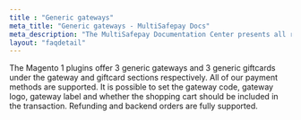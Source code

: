 ```yaml
---
title : "Generic gateways"
meta_title: "Generic gateways - MultiSafepay Docs"
meta_description: "The MultiSafepay Documentation Center presents all relevant information about our Plugins and API. You can also find support pages for payment methods, tools and general questions as well as the contact details of our Support and Integration Teams."
layout: "faqdetail"
---
```

The Magento 1 plugins offer 3 generic gateways and 3 generic giftcards under the gateway and giftcard sections respectively.
All of our payment methods are supported. It is possible to set the gateway code, gateway logo, gateway label and whether the shopping cart should be included in the transaction.
Refunding and backend orders are fully supported.
